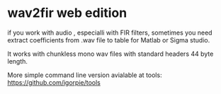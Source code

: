 # wav2fir web edition
if you work with audio , especialli with FIR filters, sometimes you need extract coefficients from .wav file to table for Matlab or Sigma studio.

It works with chunkless mono wav files with standard headers 44 byte length.

More simple command line version avialable at tools: https://github.com/igorpie/tools
